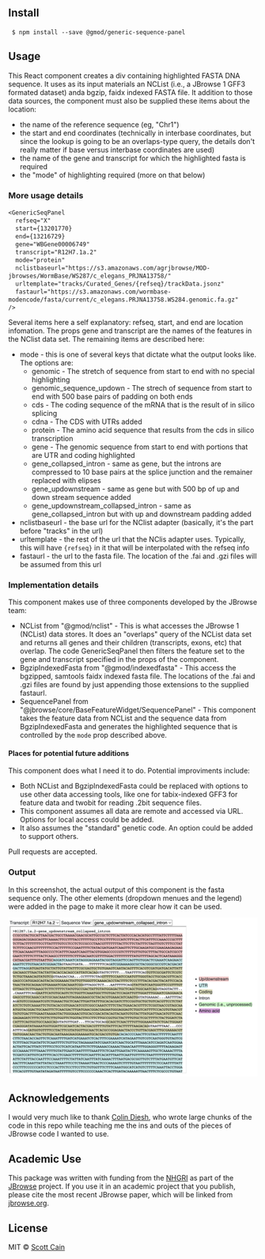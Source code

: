 ## Install

     $ npm install --save @gmod/generic-sequence-panel

## Usage

This React component creates a div containing highlighted FASTA DNA sequence. It
uses as its input materials an NCList (i.e., a JBrowse 1 GFF3 formated dataset)
anda bgzip, faidx indexed FASTA file. It addition to those data sources, the
component must also be supplied these items about the location:

- the name of the reference sequence (eg, "Chr1")
- the start and end coordinates (technically in interbase coordinates, but since
  the lookup is going to be an overlaps-type query, the details don't really
  matter if base versus interbase coordinates are used)
- the name of the gene and transcript for which the highlighted fasta is
  required
- the "mode" of highlighting required (more on that below)

### More usage details

    <GenericSeqPanel
      refseq="X"
      start={13201770}
      end={13216729}
      gene="WBGene00006749"
      transcript="R12H7.1a.2"
      mode="protein"
      nclistbaseurl="https://s3.amazonaws.com/agrjbrowse/MOD-jbrowses/WormBase/WS287/c_elegans_PRJNA13758/"
      urltemplate="tracks/Curated_Genes/{refseq}/trackData.jsonz"
      fastaurl="https://s3.amazonaws.com/wormbase-modencode/fasta/current/c_elegans.PRJNA13758.WS284.genomic.fa.gz"
    />

Several items here a self explanatory: refseq, start, and end are location
infomation. The props gene and transcript are the names of the features in the
NClist data set. The remaining items are described here:

- mode - this is one of several keys that dictate what the output looks like.
  The options are:
  - genomic - The stretch of sequence from start to end with no special
    highlighting
  - genomic_sequence_updown - The strech of sequence from start to end with 500
    base pairs of padding on both ends
  - cds - The coding sequence of the mRNA that is the result of in silico
    splicing
  - cdna - The CDS with UTRs added
  - protein - The amino acid sequence that results from the cds in silico
    transcription
  - gene - The genomic sequence from start to end with portions that are UTR and
    coding highlighted
  - gene_collapsed_intron - same as gene, but the introns are compressed to 10
    base pairs at the splice junction and the remainer replaced with elipses
  - gene_updownstream - same as gene but with 500 bp of up and down stream
    sequence added
  - gene_updownstream_collapsed_intron - same as gene_collapsed_intron but with
    up and downstream padding added
- nclistbaseurl - the base url for the NClist adapter (basically, it's the part
  before "tracks" in the url)
- urltemplate - the rest of the url that the NClis adapter uses. Typically, this
  will have `{refseq}` in it that will be interpolated with the refseq info
- fastaurl - the url to the fasta file. The location of the .fai and .gzi files
  will be assumed from this url

### Implementation details

This component makes use of three components developed by the JBrowse team:

- NCList from "@gmod/nclist" - This is what accesses the JBrowse 1 (NCList) data
  stores. It does an "overlaps" query of the NCList data set and returns all
  genes and their children (transcripts, exons, etc) that overlap. The code
  GenericSeqPanel then filters the feature set to the gene and transcript
  specified in the props of the component.
- BgzipIndexedFasta from "@gmod/indexedfasta" - This access the bgzipped,
  samtools faidx indexed fasta file. The locations of the .fai and .gzi files
  are found by just appending those extensions to the supplied fastaurl.
- SequencePanel from "@jbrowse/core/BaseFeatureWidget/SequencePanel" - This
  component takes the feature data from NCList and the sequence data from
  BgzipIndexedFasta and generates the highlighted sequence that is controlled by
  the `mode` prop described above.

#### Places for potential future additions

This component does what I need it to do. Potential improviments include:

- Both NCList and BgzipIndexedFasta could be replaced with options to use other
  data accessing tools, like one for tabix-indexed GFF3 for feature data and
  twobit for reading .2bit sequence files.
- This component assumes all data are remote and accessed via URL. Options for
  local access could be added.
- It also assumes the "standard" genetic code. An option could be added to
  support others.

Pull requests are accepted.

### Output

In this screenshot, the actual output of this component is the fasta sequence
only. The other elements (dropdown menues and the legend) were added in the page
to make it more clear how it can be used.

![Screenshot of sample output showing a few dozen rows of fasta sequence with color highlighting](img/example_output.png)

## Acknowledgements

I would very much like to thank [Colin Diesh](https://github.com/cmdcolin), who
wrote large chunks of the code in this repo while teaching me the ins and outs
of the pieces of JBrowse code I wanted to use.

## Academic Use

This package was written with funding from the [NHGRI](http://genome.gov) as
part of the [JBrowse](http://jbrowse.org) project. If you use it in an academic
project that you publish, please cite the most recent JBrowse paper, which will
be linked from [jbrowse.org](http://jbrowse.org).

## License

MIT © [Scott Cain](https://github.com/scottcain)
